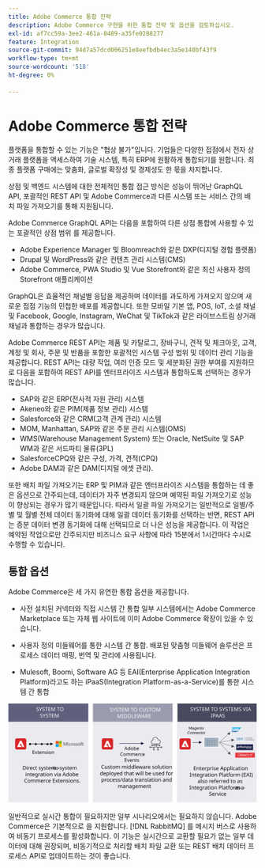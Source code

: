 ```yaml
---
title: Adobe Commerce 통합 전략
description: Adobe Commerce 구현을 위한 통합 전략 및 옵션을 검토하십시오.
exl-id: af7cc59a-3ee2-461a-8489-a35fe0288277
feature: Integration
source-git-commit: 94d7a57dcd006251e8eefbdb4ec3a5e140bf43f9
workflow-type: tm+mt
source-wordcount: '518'
ht-degree: 0%

---
```


# Adobe Commerce 통합 전략

플랫폼을 통합할 수 있는 기능은 &quot;협상 불가&quot;입니다. 기업들은 다양한 접점에서 전자 상거래 플랫폼을 액세스하여 기술 시스템, 특히 ERP에 원활하게 통합되기를 원합니다. 최종 플랫폼 구매에는 맞춤화, 글로벌 확장성 및 경제성도 한 몫을 차지합니다.

상점 및 백엔드 시스템에 대한 전체적인 통합 접근 방식은 성능이 뛰어난 GraphQL API, 포괄적인 REST API 및 Adobe Commerce과 다른 시스템 또는 서비스 간의 배치 파일 가져오기를 통해 지원됩니다.

Adobe Commerce GraphQL API는 다음을 포함하여 다른 상점 통합에 사용할 수 있는 포괄적인 상점 범위 를 제공합니다.

- Adobe Experience Manager 및 Bloomreach와 같은 DXP(디지털 경험 플랫폼)
- Drupal 및 WordPress와 같은 컨텐츠 관리 시스템(CMS)
- Adobe Commerce, PWA Studio 및 Vue Storefront와 같은 최신 사용자 정의 Storefront 애플리케이션

GraphQL은 효율적인 채널별 응답을 제공하며 데이터를 과도하게 가져오지 않으며 새로운 접점 기능의 민첩한 배포를 제공합니다. 또한 모바일 기본 앱, POS, IoT, 소셜 채널 및 Facebook, Google, Instagram, WeChat 및 TikTok과 같은 라이브스트림 상거래 채널과 통합하는 경우가 많습니다.

Adobe Commerce REST API는 제품 및 카탈로그, 장바구니, 견적 및 체크아웃, 고객, 계정 및 회사, 주문 및 반품을 포함한 포괄적인 시스템 구성 범위 및 데이터 관리 기능을 제공합니다. REST API는 대량 작업, 여러 인증 모드 및 세분화된 권한 부여를 지원하므로 다음을 포함하여 REST API를 엔터프라이즈 시스템과 통합하도록 선택하는 경우가 많습니다.

- SAP와 같은 ERP(전사적 자원 관리) 시스템
- Akeneo와 같은 PIM(제품 정보 관리) 시스템
- Salesforce와 같은 CRM(고객 관계 관리) 시스템
- MOM, Manhattan, SAP와 같은 주문 관리 시스템(OMS)
- WMS(Warehouse Management System) 또는 Oracle, NetSuite 및 SAP WM과 같은 서드파티 물류(3PL)
- SalesforceCPQ와 같은 구성, 가격, 견적(CPQ)
- Adobe DAM과 같은 DAM(디지털 에셋 관리).

또한 배치 파일 가져오기는 ERP 및 PIM과 같은 엔터프라이즈 시스템을 통합하는 데 좋은 옵션으로 간주되는데, 데이터가 자주 변경되지 않으며 예약된 파일 가져오기로 성능이 향상되는 경우가 많기 때문입니다. 따라서 일괄 파일 가져오기는 일반적으로 일별/주별 및 월별 전체 데이터 동기화에 대해 일괄 데이터 동기화를 선택하는 반면, REST API는 증분 데이터 변경 동기화에 대해 선택되므로 더 나은 성능을 제공합니다. 이 작업은 예약된 작업으로만 간주되지만 비즈니스 요구 사항에 따라 15분에서 1시간마다 수시로 수행할 수 있습니다.

## 통합 옵션

Adobe Commerce은 세 가지 유연한 통합 옵션을 제공합니다.

- 사전 설치된 커넥터와 직접 시스템 간 통합 일부 시스템에서는 Adobe Commerce Marketplace 또는 자체 웹 사이트에 이미 Adobe Commerce 확장이 있을 수 있습니다.

- 사용자 정의 미들웨어를 통한 시스템 간 통합. 배포된 맞춤형 미들웨어 솔루션은 프로세스 데이터 매핑, 번역 및 관리에 사용됩니다.

- Mulesoft, Boomi, Software AG 등 EAI(Enterprise Application Integration Platform)라고도 하는 iPaaS(Integration Platform-as-a-Service)를 통한 시스템 간 통합

![Adobe Commerce 통합 옵션](../../assets/playbooks/integration-options.svg)

일반적으로 실시간 통합이 필요하지만 일부 시나리오에서는 필요하지 않습니다. Adobe Commerce은 기본적으로 을 지원합니다. [!DNL RabbitMQ] 를 메시지 버스로 사용하여 비동기 프로세스를 활성화합니다. 이 기능은 실시간으로 교환할 필요가 없는 일부 데이터에 대해 권장되며, 비동기적으로 처리할 배치 파일 교환 또는 REST 배치 데이터 프로세스 API로 업데이트하는 것이 좋습니다.
